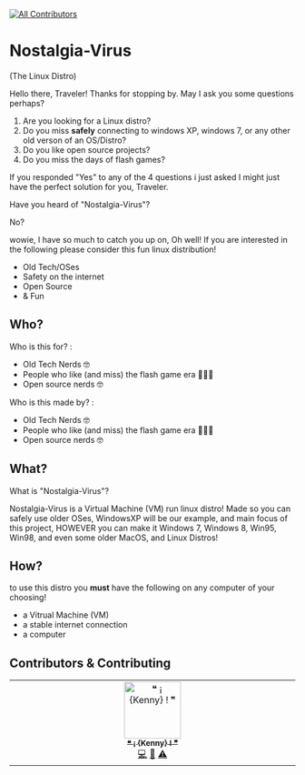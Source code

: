 
<!-- ALL-CONTRIBUTORS-BADGE:START - Do not remove or modify this section -->
[![All Contributors](https://img.shields.io/badge/all_contributors-1-orange.svg?style=flat-square)](#contributors-)
<!-- ALL-CONTRIBUTORS-BADGE:END -->
# Nostalgia-Virus
(The Linux Distro)

Hello there, Traveler! Thanks for stopping by. May I ask you some questions perhaps?

1. Are you looking for a Linux distro? 
2. Do you miss **safely** connecting to windows XP, windows 7, or any other old verson of an OS/Distro?
3. Do you like open source projects?
4. Do you miss the days of flash games?

If you responded "Yes" to any of the 4 questions i just asked I might just have the perfect solution for you, Traveler.

Have you heard of "Nostalgia-Virus"?

No?

wowie, I have so much to catch you up on, Oh well! If you are interested in the following please consider this fun linux distribution!

- Old Tech/OSes
- Safety on the internet
- Open Source
- & Fun


## Who?

Who is this for? :
- Old Tech Nerds 🤓
- People who like (and miss) the flash game era 👩🏼‍💻
- Open source nerds 🤓

Who is this made by? :
- Old Tech Nerds 🤓
- People who like (and miss) the flash game era 👩🏼‍💻
- Open source nerds 🤓

## What?

What is "Nostalgia-Virus"?

Nostalgia-Virus is a Virtual Machine (VM) run linux distro! Made so you can safely use older OSes, WindowsXP will be our example, and main focus of this project, HOWEVER you can make it Windows 7, Windows 8, Win95, Win98, and even some older MacOS, and Linux Distros!
## How?

to use this distro you **must** have the following on any computer of your choosing!

- a Vitrual Machine (VM)
- a stable internet connection
- a computer
## Contributors & Contributing

<!-- ALL-CONTRIBUTORS-LIST:START - Do not remove or modify this section -->
<!-- prettier-ignore-start -->
<!-- markdownlint-disable -->
<table>
  <tbody>
    <tr>
      <td align="center" valign="top" width="14.28%"><a href="https://github.com/nonbinarybyte"><img src="https://avatars.githubusercontent.com/u/184435682?v=4?s=100" width="100px;" alt="❝ ¡ {Kenny} ! ❞"/><br /><sub><b>❝ ¡ {Kenny} ! ❞</b></sub></a><br /><a href="https://github.com/nonbinarybyte/NVOS/commits?author=nonbinarybyte" title="Code">💻</a> <a href="#maintenance-nonbinarybyte" title="Maintenance">🚧</a> <a href="https://github.com/nonbinarybyte/NVOS/commits?author=nonbinarybyte" title="Tests">⚠️</a></td>
    </tr>
  </tbody>
</table>

<!-- markdownlint-restore -->
<!-- prettier-ignore-end -->

<!-- ALL-CONTRIBUTORS-LIST:END -->
<!-- prettier-ignore-start -->
<!-- markdownlint-disable -->

<!-- markdownlint-restore -->
<!-- prettier-ignore-end -->

<!-- ALL-CONTRIBUTORS-LIST:END -->
